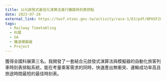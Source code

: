 ```yaml
---
title: 以元啟發式最佳化演算法進行鐵路時刻表排點
date: 2023-07-28
external_link: https://twsf.ntsec.gov.tw/activity/race-1/63/pdf/NPHSF2023-052508.pdf?0.189013830368977
tags:
  - Railway Timetabling
  - 科展
  - GA
  - 鐵道模擬器
  - Project
---
```


獲得全國科展第三名。我開發了一套結合元啟發式演算法與模擬器的自動化旅客列車時刻表排點系統，能在考量乘客需求的同時，快速產出無衝突、運輸成功率高且旅途時間最短的最佳時刻表。

<!--more-->
